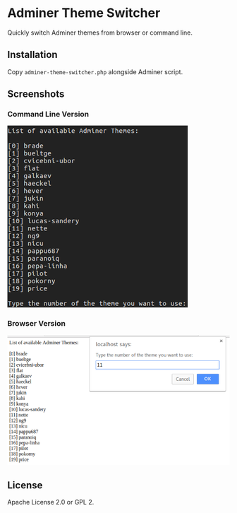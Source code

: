# Adminer Theme Switcher

Quickly switch Adminer themes from browser or command line.

## Installation

Copy `adminer-theme-switcher.php` alongside Adminer script.

## Screenshots

### Command Line Version

![](screenshot_from_command_line.png)

### Browser Version

![](screenshot_of_browser.png)

## License

Apache License 2.0 or GPL 2.